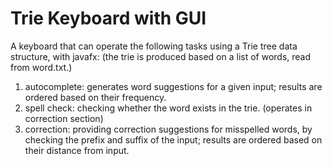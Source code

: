# Trie Keyboard with GUI
A keyboard that can operate the following tasks using a Trie tree data structure, with javafx:
(the trie is produced based on a list of words, read from word.txt.)
1. autocomplete: generates word suggestions for a given input; results are ordered based on their frequency.
2. spell check: checking whether the word exists in the trie. (operates in correction section)
3. correction: providing correction suggestions for misspelled words, by checking the prefix and suffix of the input; results are ordered based on their distance from input.
